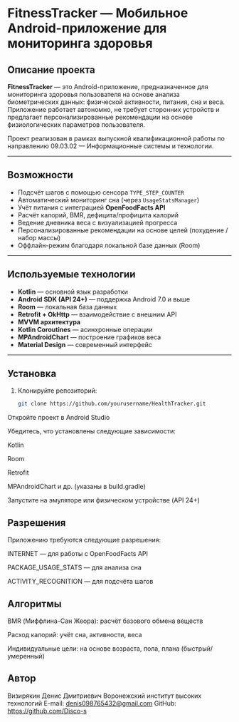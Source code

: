# FitnessTracker — Мобильное Android-приложение для мониторинга здоровья

## Описание проекта

**FitnessTracker** — это Android-приложение, предназначенное для мониторинга здоровья пользователя на основе анализа биометрических данных: физической активности, питания, сна и веса. Приложение работает автономно, не требует сторонних устройств и предлагает персонализированные рекомендации на основе физиологических параметров пользователя.

Проект реализован в рамках выпускной квалификационной работы по направлению 09.03.02 — Информационные системы и технологии.

---

## Возможности

- Подсчёт шагов с помощью сенсора `TYPE_STEP_COUNTER`
- Автоматический мониторинг сна (через `UsageStatsManager`)
- Учёт питания с интеграцией **OpenFoodFacts API**
- Расчёт калорий, BMR, дефицита/профицита калорий
- Ведение дневника веса с визуализацией прогресса
- Персонализированные рекомендации на основе целей (похудение / набор массы)
- Оффлайн-режим благодаря локальной базе данных (Room)

---

## Используемые технологии

- **Kotlin** — основной язык разработки
- **Android SDK (API 24+)** — поддержка Android 7.0 и выше
- **Room** — локальная база данных
- **Retrofit + OkHttp** — взаимодействие с внешним API
- **MVVM архитектура**
- **Kotlin Coroutines** — асинхронные операции
- **MPAndroidChart** — построение графиков веса
- **Material Design** — современный интерфейс

---


## Установка

1. Клонируйте репозиторий:
   ```bash
   git clone https://github.com/yourusername/HealthTracker.git
Откройте проект в Android Studio

Убедитесь, что установлены следующие зависимости:

Kotlin

Room

Retrofit

MPAndroidChart и др. (указаны в build.gradle)

Запустите на эмуляторе или физическом устройстве (API 24+)

## Разрешения
Приложению требуются следующие разрешения:

INTERNET — для работы с OpenFoodFacts API

PACKAGE_USAGE_STATS — для анализа сна

ACTIVITY_RECOGNITION — для подсчёта шагов

## Алгоритмы
BMR (Миффлина-Сан Жеора): расчёт базового обмена веществ

Расход калорий: учёт сна, активности, веса

Индивидуальные цели: на основе возраста, пола, плана (быстрый/умеренный)

## Автор
Визирякин Денис Дмитриевич
Воронежский институт высоких технологий
E-mail: denis098765432@gmail.com
GitHub: https://github.com/Disco-s
